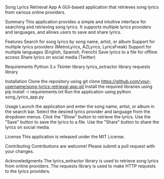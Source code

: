 Song Lyrics Retrieval App
A GUI-based application that retrieves song lyrics from various online providers.

Summary
This application provides a simple and intuitive interface for searching and retrieving song lyrics. It supports multiple lyrics providers and languages, and allows users to save and share lyrics.

Features
Search for song lyrics by song name, artist, or album
Support for multiple lyrics providers (MetroLyrics, AZLyrics, LyricsFreak)
Support for multiple languages (English, Spanish, French)
Save lyrics to a file for offline access
Share lyrics on social media (Twitter)

Requirements
Python 3.x
Tkinter library
lyrics_extractor library
requests library

Installation
Clone the repository using git clone https://github.com/your-username/song-lyrics-retrieval-app.git
Install the required libraries using pip install -r requirements.txt
Run the application using python song_lyrics_app.py

Usage
Launch the application and enter the song name, artist, or album in the search bar.
Select the desired lyrics provider and language from the dropdown menus.
Click the "Show" button to retrieve the lyrics.
Use the "Save" button to save the lyrics to a file.
Use the "Share" button to share the lyrics on social media.

License
This application is released under the MIT License.

Contributing
Contributions are welcome! Please submit a pull request with your changes.

Acknowledgments
The lyrics_extractor library is used to retrieve song lyrics from online providers.
The requests library is used to make HTTP requests to the lyrics providers.

